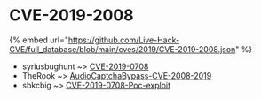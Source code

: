 # CVE-2019-2008
{% embed url="https://github.com/Live-Hack-CVE/full_database/blob/main/cves/2019/CVE-2019-2008.json" %}

* syriusbughunt ~> [CVE-2019-0708](https://www.alice-snow.ru/2019/database/cve-2019-2008/cve-2019-0708-syriusbughunt)
* TheRook ~> [AudioCaptchaBypass-CVE-2008-2019](https://www.alice-snow.ru/2019/database/cve-2019-2008/audiocaptchabypass-cve-2008-2019-therook)
* sbkcbig ~> [CVE-2019-0708-Poc-exploit](https://www.alice-snow.ru/2019/database/cve-2019-2008/cve-2019-0708-poc-exploit-sbkcbig)